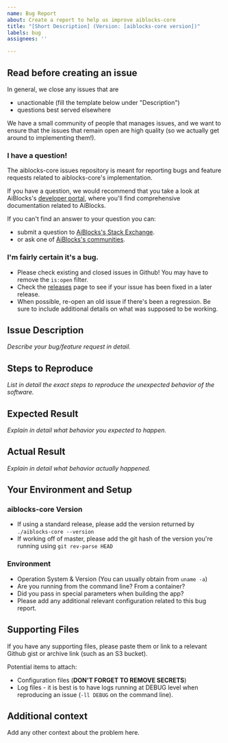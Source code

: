 ```yaml
---
name: Bug Report
about: Create a report to help us improve aiblocks-core
title: "[Short Description] (Version: [aiblocks-core version])"
labels: bug
assignees: ''

---
```


## Read before creating an issue

In general, we close any issues that are
* unactionable (fill the template below under "Description")
* questions best served elsewhere

We have a small community of people that manages issues, and we want to ensure that the issues that remain open are high quality (so we actually get around to implementing them!).

### I have a question!

The aiblocks-core issues repository is meant for reporting bugs and feature requests related to aiblocks-core's implementation.

If you have a question, we would recommend that you take a look at AiBlocks's [developer portal][1], where you'll find comprehensive documentation related to AiBlocks.

If you can't find an answer to your question you can:
* submit a question to [AiBlocks's Stack Exchange][2].
* or ask one of [AiBlocks's communities][3].

[1]: https://www.aiblocks.io/developers/
[2]: https://aiblocks.stackexchange.com/
[3]: https://www.aiblocks.io/community/#communities

### I'm fairly certain it's a bug.

* Please check existing and closed issues in Github! You may have to remove the `is:open` filter.
* Check the [releases](https://github.com/aiblocks/aiblocks-core/releases) page to see if your issue has been fixed in a later release.
* When possible, re-open an old issue if there's been a regression. Be sure to include additional
  details on what was supposed to be working.

## Issue Description

*Describe your bug/feature request in detail.*

## Steps to Reproduce
*List in detail the exact steps to reproduce the unexpected behavior of the software.*

## Expected Result
*Explain in detail what behavior you expected to happen.*

## Actual Result
*Explain in detail what behavior actually happened.*

## Your Environment and Setup

### aiblocks-core Version
* If using a standard release, please add the version returned by `./aiblocks-core --version`
* If working off of master, please add the git hash of the version you're running using `git rev-parse HEAD`

### Environment
* Operation System & Version (You can usually obtain from `uname -a`)
* Are you running from the command line? From a container?
* Did you pass in special parameters when building the app?
* Please add any additional relevant configuration related to this bug report.

## Supporting Files

If you have any supporting files, please paste them or link to a relevant Github gist or archive link (such as an S3 bucket).

Potential items to attach:
* Configuration files (**DON'T FORGET TO REMOVE SECRETS**)
* Log files - it is best is to have logs running at DEBUG level when reproducing an issue (`-ll
  DEBUG` on the command line).

## Additional context
Add any other context about the problem here.
